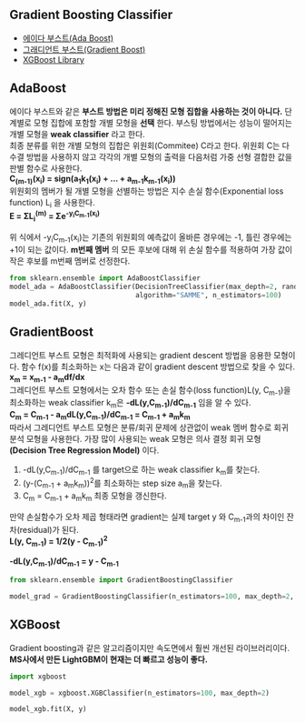 ## Gradient Boosting Classifier
- [에이다 부스트(Ada Boost)](#adaboost)
- [그래디언트 부스트(Gradient Boost)](#gradientboost)
- [XGBoost Library](#xgboost)

## AdaBoost
에이다 부스트와 같은 **부스트 방법은 미리 정해진 모형 집합을 사용하는 것이 아니다.** 단계별로 모형 집합에 포함할 개별 모형을 **선택** 한다. 부스팅 방법에서는 성능이 떨어지는 개별 모형을 **weak classifier** 라고 한다.<br>
최종 분류를 위한 개별 모형의 집합은 위원회(Commitee) C라고 한다. 위원회 C는 다수결 방법을 사용하지 않고 각각의 개별 모형의 출력을 다음처럼 가중 선형 결합한 값을 판별 함수로 사용한다.<br>
**C<sub>(m-1)</sub>(x<sub>i</sub>) = sign(a<sub>1</sub>k<sub>1</sub>(x<sub>i</sub>) + ... + a<sub>m-1</sub>k<sub>m-1</sub>(x<sub>i</sub>))** <br>
위원회의 멤버가 될 개별 모형을 선별하는 방법은 지수 손실 함수(Exponential loss function) L<sub>i</sub> 을 사용한다.<br>
**E = &Sigma;L<sub>i</sub><sup>(m)</sup> = &Sigma;e<sup>-y<sub>i</sub>C<sub>m-1</sub>(x<sub>i</sub>)</sup>** <br>

위 식에서 -y<sub>i</sub>C<sub>m-1</sub>(x<sub>i</sub>)는 기존의 위원회의 예측값이 올바른 경우에는 -1, 틀린 경우에는 +1이 되는 값이다. **m번째 멤버** 의 모든 후보에 대해 위 손실 함수를 적용하여 가장 값이 작은 후보를 m번째 멤버로 선정한다.

```python
from sklearn.ensemble import AdaBoostClassifier
model_ada = AdaBoostClassifier(DecisionTreeClassifier(max_depth=2, random_state=0),
                               algorithm="SAMME", n_estimators=100)
model_ada.fit(X, y)
```

## GradientBoost
그레디언트 부스트 모형은 최적화에 사용되는 gradient descent 방법을 응용한 모형이다. 함수 f(x)를 최소화하는 x는 다음과 같이 gradient descent 방법으로 찾을 수 있다. <br>
**x<sub>m</sub> = x<sub>m-1</sub> - a<sub>m</sub>df/dx** <br>
그레디언트 부스트 모형에서는 오차 함수 또는 손실 함수(loss function)L(y, C<sub>m-1</sub>)을 최소화하는 weak classifier k<sub>m</sub>은 **-dL(y,C<sub>m-1</sub>)/dC<sub>m-1</sub>** 임을 알 수 있다.<br>
**C<sub>m</sub> = C<sub>m-1</sub> - a<sub>m</sub>dL(y,C<sub>m-1</sub>)/dC<sub>m-1</sub> = C<sub>m-1</sub> + a<sub>m</sub>k<sub>m</sub>**<br>
따라서 그레디언트 부스트 모형은 분류/회귀 문제에 상관없이 weak 멤버 함수로 회귀 분석 모형을 사용한다. 가장 많이 사용되는 weak 모형은 의사 결정 회귀 모형 **(Decision Tree Regression Model)** 이다.
1. -dL(y,C<sub>m-1</sub>)/dC<sub>m-1</sub> 를 target으로 하는 weak classifier k<sub>m</sub>를 찾는다.
2. (y-(C<sub>m-1</sub> + a<sub>m</sub>k<sub>m</sub>))<sup>2</sup>를 최소화하는 step size a<sub>m</sub>을 찾는다.
3. C<sub>m</sub> = C<sub>m-1</sub> + a<sub>m</sub>k<sub>m</sub> 최종 모형을 갱신한다.

만약 손실함수가 오차 제곱 형태라면 gradient는 실제 target y 와 C<sub>m-1</sub>과의 차이인 잔차(residual)가 된다.<br>
**L(y, C<sub>m-1</sub>) = 1/2(y - C<sub>m-1</sub>)<sup>2</sup>**<br>

**-dL(y,C<sub>m-1</sub>)/dC<sub>m-1</sub> = y - C<sub>m-1</sub>**

```python
from sklearn.ensemble import GradientBoostingClassifier

model_grad = GradientBoostingClassifier(n_estimators=100, max_depth=2, random_state=0)
```

## XGBoost
Gradient boosting과 같은 알고리즘이지만 속도면에서 훨씬 개선된 라이브러리이다. **MS사에서 만든 LightGBM이 현재는 더 빠르고 성능이 좋다.**

```python
import xgboost

model_xgb = xgboost.XGBClassifier(n_estimators=100, max_depth=2)

model_xgb.fit(X, y)
```
